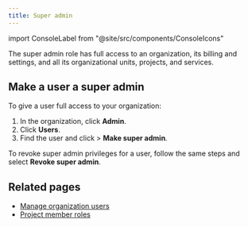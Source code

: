 ```yaml
---
title: Super admin
---
```


import ConsoleLabel from "@site/src/components/ConsoleIcons"

The super admin role has full access to an organization, its billing and settings, and all its organizational units, projects, and services.

## Make a user a super admin

To give a user full access to your organization:

1.  In the organization, click **Admin**.
1.  Click **Users**.
1.  Find the user and click <ConsoleLabel name="actions"/> > **Make super admin**.

To revoke super admin privileges for a user, follow the same steps and
select **Revoke super admin**.

## Related pages

- [Manage organization users](/docs/platform/howto/manage-org-users)
- [Project member roles](/docs/platform/reference/project-member-privileges)
